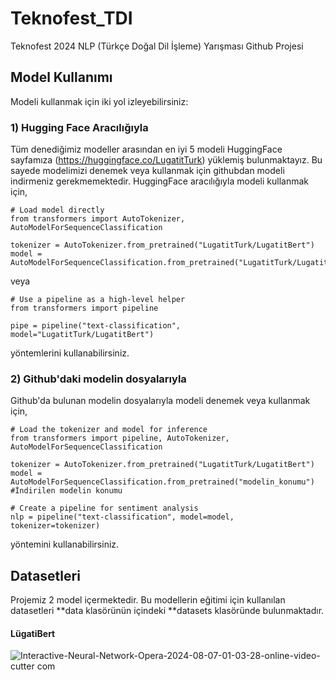 # Teknofest_TDI
Teknofest 2024 NLP (Türkçe Doğal Dil İşleme) Yarışması Github Projesi


## Model Kullanımı
Modeli kullanmak için iki yol izleyebilirsiniz:

### 1) Hugging Face Aracılığıyla
Tüm denediğimiz modeller arasından en iyi 5 modeli HuggingFace sayfamıza (https://huggingface.co/LugatitTurk) yüklemiş bulunmaktayız. Bu sayede modelimizi denemek veya kullanmak için githubdan modeli indirmeniz gerekmemektedir. 
HuggingFace aracılığıyla modeli kullanmak için,

```
# Load model directly
from transformers import AutoTokenizer, AutoModelForSequenceClassification

tokenizer = AutoTokenizer.from_pretrained("LugatitTurk/LugatitBert")
model = AutoModelForSequenceClassification.from_pretrained("LugatitTurk/LugatitBert")
```
veya 
```
# Use a pipeline as a high-level helper
from transformers import pipeline

pipe = pipeline("text-classification", model="LugatitTurk/LugatitBert")
```
yöntemlerini kullanabilirsiniz.

### 2) Github'daki modelin dosyalarıyla
Github'da bulunan modelin dosyalarıyla modeli denemek veya kullanmak için,

```
# Load the tokenizer and model for inference
from transformers import pipeline, AutoTokenizer, AutoModelForSequenceClassification

tokenizer = AutoTokenizer.from_pretrained("LugatitTurk/LugatitBert")
model = AutoModelForSequenceClassification.from_pretrained("modelin_konumu") #İndirilen modelin konumu

# Create a pipeline for sentiment analysis
nlp = pipeline("text-classification", model=model, tokenizer=tokenizer)
```
yöntemini kullanabilirsiniz.


## Datasetleri 
Projemiz 2 model içermektedir. Bu modellerin eğitimi için kullanılan datasetleri **data klasörünün içindeki **datasets klasöründe bulunmaktadır.
#### LügatiBert 


![Interactive-Neural-Network-Opera-2024-08-07-01-03-28-_online-video-cutter com_](https://github.com/user-attachments/assets/cf4772c9-90a8-4251-8106-092f19cf472f)





